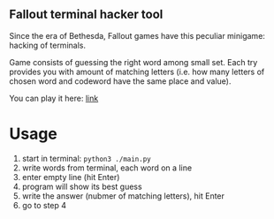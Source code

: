 Fallout terminal hacker tool
----------------------------

Since the era of Bethesda, Fallout games have this peculiar
minigame: hacking of terminals.

Game consists of guessing the right word among small set. Each
try provides you with amount of matching letters (i.e. how
many letters of chosen word and codeword have the same place 
and value).

You can play it here: [link](http://mitchellthompson.net/demos/terminal/)

Usage
=====

1. start in terminal: `python3 ./main.py`
2. write words from terminal, each word on a line
3. enter empty line (hit Enter)
4. program will show its best guess
5. write the answer (nubmer of matching letters), hit Enter
6. go to step 4